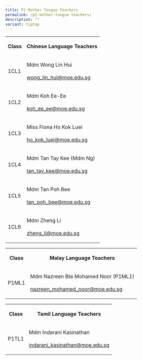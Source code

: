 ```yaml
---
title: P1 Mother Tongue Teachers
permalink: /p1-mother-tongue-teachers/
description: ""
variant: tiptap
---
```

<table><tbody><tr><th rowspan="1" colspan="1"><p><strong>Class</strong></p></th><th rowspan="1" colspan="1"><p><strong>Chinese Language Teachers</strong></p></th></tr><tr><td rowspan="1" colspan="1"><p>1CL1</p></td><td rowspan="1" colspan="1"><p>Mdm Wong Lin Hui<br><br><a href="mailto:wong_lin_hui@moe.edu.sg" rel="noopener noreferrer nofollow" target="_blank">wong_lin_hui@moe.edu.sg</a></p></td></tr><tr><td rowspan="1" colspan="1"><p>1CL2</p></td><td rowspan="1" colspan="1"><p>Mdm Koh Ee-Ee<br><br><a href="mailto:koh_ee_ee@moe.edu.sg" rel="noopener noreferrer nofollow" target="_blank">koh_ee_ee@moe.edu.sg</a></p></td></tr><tr><td rowspan="1" colspan="1"><p>1CL3</p></td><td rowspan="1" colspan="1"><p>Miss Fiona Ho Kok Luei<br><br><a href="mailto:ho_kok_luei@moe.edu.sg" rel="noopener noreferrer nofollow" target="_blank">ho_kok_luei@moe.edu.sg</a></p></td></tr><tr><td rowspan="1" colspan="1"><p>1CL4</p></td><td rowspan="1" colspan="1"><p>Mdm Tan Tay Kee (Mdm Ng)<br><br><a href="mailto:tan_tay_kee@moe.edu.sg" rel="noopener noreferrer nofollow" target="_blank">tan_tay_kee@moe.edu.sg</a></p></td></tr><tr><td rowspan="1" colspan="1"><p>1CL5</p></td><td rowspan="1" colspan="1"><p>Mdm Tan Poh Bee<br><br><a href="mailto:tan_poh_bee@moe.edu.sg" rel="noopener noreferrer nofollow" target="_blank">tan_poh_bee@moe.edu.sg</a></p></td></tr><tr><td rowspan="1" colspan="1"><p>1CL6</p></td><td rowspan="1" colspan="1"><p>Mdm Zheng Li<br><br><a href="mailto:zheng_li@moe.edu.sg" rel="noopener noreferrer nofollow" target="_blank">zheng_li@moe.edu.sg</a></p></td></tr></tbody></table><table><tbody><tr><th rowspan="1" colspan="1"><p><strong>Class</strong></p></th><th rowspan="1" colspan="1"><p><strong>Malay Language Teachers</strong></p></th></tr><tr><td rowspan="1" colspan="1"><p>P1ML1</p></td><td rowspan="1" colspan="1"><p>Mdm Nazreen Bte Mohamed Noor (P1ML1)<br><br><a href="mailto:nazreen_mohamed_noor@moe.edu.sg" rel="noopener noreferrer nofollow" target="_blank">nazreen_mohamed_noor@moe.edu.sg</a></p></td></tr></tbody></table><table><tbody><tr><th rowspan="1" colspan="1"><p><strong>Class</strong></p></th><th rowspan="1" colspan="1"><p><strong>Tamil Language Teachers</strong></p></th></tr><tr><td rowspan="1" colspan="1"><p>P1TL1</p></td><td rowspan="1" colspan="1"><p>Mdm Indarani Kasinathan<br><br><a href="mailto:indarani_kasinathan@moe.edu.sg" rel="noopener noreferrer nofollow" target="_blank">indarani_kasinathan@moe.edu.sg</a></p></td></tr></tbody></table><p></p>